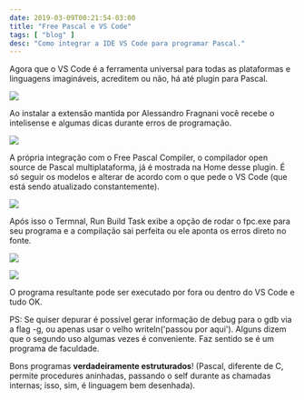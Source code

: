 ```yaml
---
date: 2019-03-09T00:21:54-03:00
title: "Free Pascal e VS Code"
tags: [ "blog" ]
desc: "Como integrar a IDE VS Code para programar Pascal."
---
```

Agora que o VS Code é a ferramenta universal para todas as plataformas e linguagens imagináveis, acreditem ou não, há até plugin para Pascal.

![](/images/PgBNhTC.png)

Ao instalar a extensão mantida por Alessandro Fragnani você recebe o intelisense e algumas dicas durante erros de programação.

![](/images/TsNaxh9.png)

A própria integração com o Free Pascal Compiler, o compilador open source de Pascal multiplataforma, já é mostrada na Home desse plugin. É só seguir os modelos e alterar de acordo com o que pede o VS Code (que está sendo atualizado constantemente).

![](/images/wsShMA2.png)

Após isso o Termnal, Run Build Task exibe a opção de rodar o fpc.exe para seu programa e a compilação sai perfeita ou ele aponta os erros direto no fonte.

![](/images/QtaQyPH.png)

![](/images/gGGrlZC.png)

O programa resultante pode ser executado por fora ou dentro do VS Code e tudo OK.

PS: Se quiser depurar é possível gerar informação de debug para o gdb via a flag -g, ou apenas usar o velho writeln('passou por aqui'). Alguns dizem que o segundo uso algumas vezes é conveniente. Faz sentido se é um programa de faculdade.

Bons programas **verdadeiramente estruturados**! (Pascal, diferente de C, permite procedures aninhadas, passando o self durante as chamadas internas; isso, sim, é linguagem bem desenhada).
